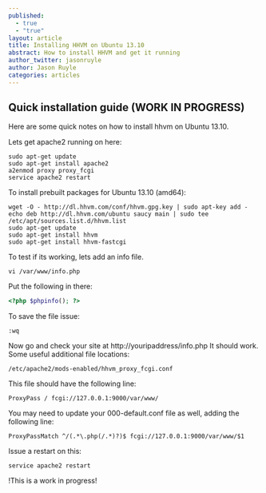 ```yaml
---
published: 
  - true
  - "true"
layout: article
title: Installing HHVM on Ubuntu 13.10
abstract: How to install HHVM and get it running
author_twitter: jasonruyle
author: Jason Ruyle
categories: articles
---
```


## Quick installation guide (WORK IN PROGRESS)

Here are some quick notes on how to install hhvm on Ubuntu 13.10.

Lets get apache2 running on here:

    sudo apt-get update
    sudo apt-get install apache2
    a2enmod proxy proxy_fcgi
    service apache2 restart

To install prebuilt packages for Ubuntu 13.10 (amd64):

    wget -O - http://dl.hhvm.com/conf/hhvm.gpg.key | sudo apt-key add -
    echo deb http://dl.hhvm.com/ubuntu saucy main | sudo tee /etc/apt/sources.list.d/hhvm.list
    sudo apt-get update
    sudo apt-get install hhvm
    sudo apt-get install hhvm-fastcgi

To test if its working, lets add an info file.

    vi /var/www/info.php

Put the following in there:

```php
<?php $phpinfo(); ?>
```

To save the file issue:

    :wq

Now go and check your site at http://youripaddress/info.php
It should work.  Some useful additional file locations:

    /etc/apache2/mods-enabled/hhvm_proxy_fcgi.conf

This file should have the following line:

    ProxyPass / fcgi://127.0.0.1:9000/var/www/

You may need to update your 000-default.conf file as well, adding the following line:

    ProxyPassMatch ^/(.*\.php(/.*)?)$ fcgi://127.0.0.1:9000/var/www/$1

Issue a restart on this:

    service apache2 restart

!This is a work in progress!